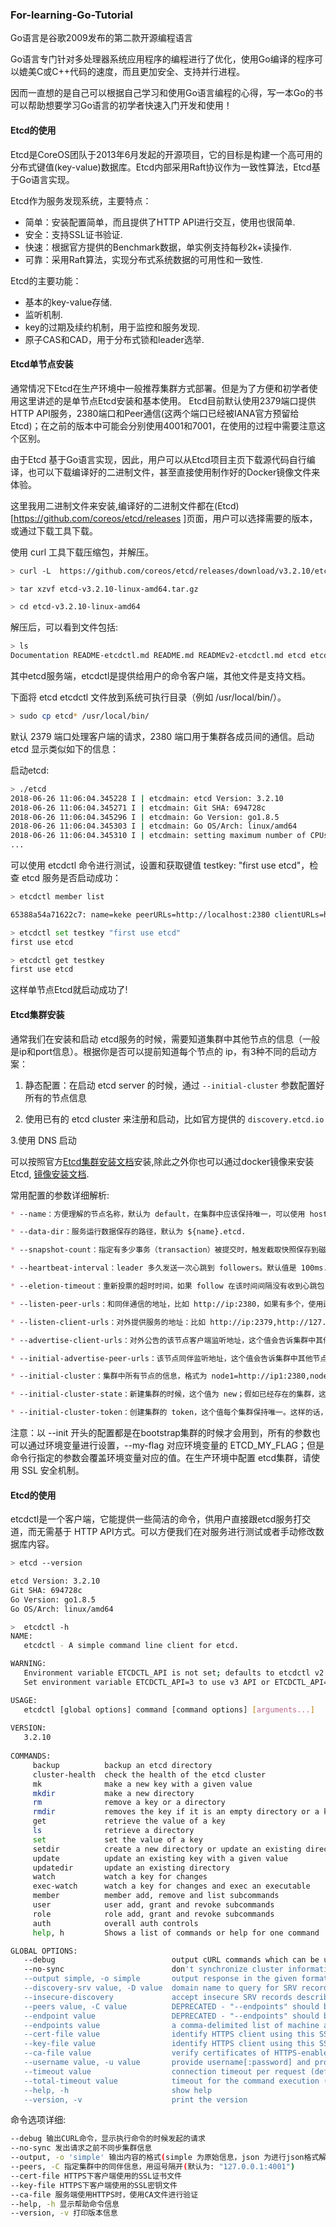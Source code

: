 ### For-learning-Go-Tutorial

Go语言是谷歌2009发布的第二款开源编程语言

Go语言专门针对多处理器系统应用程序的编程进行了优化，使用Go编译的程序可以媲美C或C++代码的速度，而且更加安全、支持并行进程。

因而一直想的是自己可以根据自己学习和使用Go语言编程的心得，写一本Go的书可以帮助想要学习Go语言的初学者快速入门开发和使用！


#### Etcd的使用

Etcd是CoreOS团队于2013年6月发起的开源项目，它的目标是构建一个高可用的分布式键值(key-value)数据库。Etcd内部采用Raft协议作为一致性算法，Etcd基于Go语言实现。

Etcd作为服务发现系统，主要特点：

* 简单：安装配置简单，而且提供了HTTP API进行交互，使用也很简单.
* 安全：支持SSL证书验证.
* 快速：根据官方提供的Benchmark数据，单实例支持每秒2k+读操作.
* 可靠：采用Raft算法，实现分布式系统数据的可用性和一致性.

Etcd的主要功能：
* 基本的key-value存储.
* 监听机制.
* key的过期及续约机制，用于监控和服务发现.
* 原子CAS和CAD，用于分布式锁和leader选举.

#### Etcd单节点安装

通常情况下Etcd在生产环境中一般推荐集群方式部署。但是为了方便和初学者使用这里讲述的是单节点Etcd安装和基本使用。
Etcd目前默认使用2379端口提供HTTP API服务，2380端口和Peer通信(这两个端口已经被IANA官方预留给Etcd)；在之前的版本中可能会分别使用4001和7001，在使用的过程中需要注意这个区别。

由于Etcd 基于Go语言实现，因此，用户可以从Etcd项目主页下载源代码自行编译，也可以下载编译好的二进制文件，甚至直接使用制作好的Docker镜像文件来体验。

这里我用二进制文件来安装,编译好的二进制文件都在(Etcd)[https://github.com/coreos/etcd/releases ]页面，用户可以选择需要的版本，或通过下载工具下载。

使用 curl 工具下载压缩包，并解压。
```bash
> curl -L  https://github.com/coreos/etcd/releases/download/v3.2.10/etcd-v3.2.10-linux-amd64.tar.gz -o etcd-v3.2.10-linux-amd64.tar.gz

> tar xzvf etcd-v3.2.10-linux-amd64.tar.gz

> cd etcd-v3.2.10-linux-amd64
```
解压后，可以看到文件包括:
```bash
> ls
Documentation README-etcdctl.md README.md READMEv2-etcdctl.md etcd etcdctl
```
其中etcd服务端，etcdctl是提供给用户的命令客户端，其他文件是支持文档。

下面将 etcd etcdctl 文件放到系统可执行目录（例如 /usr/local/bin/）。
```bash
> sudo cp etcd* /usr/local/bin/
```
默认 2379 端口处理客户端的请求，2380 端口用于集群各成员间的通信。启动 etcd 显示类似如下的信息：

启动etcd:
```bash
> ./etcd
2018-06-26 11:06:04.345228 I | etcdmain: etcd Version: 3.2.10
2018-06-26 11:06:04.345271 I | etcdmain: Git SHA: 694728c
2018-06-26 11:06:04.345296 I | etcdmain: Go Version: go1.8.5
2018-06-26 11:06:04.345303 I | etcdmain: Go OS/Arch: linux/amd64
2018-06-26 11:06:04.345310 I | etcdmain: setting maximum number of CPUs to 4, total number of available CPUs is 4
...

```
可以使用 etcdctl 命令进行测试，设置和获取键值 testkey: "first use etcd"，检查 etcd 服务是否启动成功：

```bash
> etcdctl member list

65388a54a71622c7: name=keke peerURLs=http://localhost:2380 clientURLs=http://localhost:2379 isLeader=true

> etcdctl set testkey "first use etcd"
first use etcd

> etcdctl get testkey
first use etcd
```
这样单节点Etcd就启动成功了!

#### Etcd集群安装

通常我们在安装和启动 etcd服务的时候，需要知道集群中其他节点的信息（一般是ip和port信息）。根据你是否可以提前知道每个节点的 ip，有3种不同的启动方案：
1. 静态配置：在启动 etcd server 的时候，通过 `--initial-cluster` 参数配置好所有的节点信息

2. 使用已有的 etcd cluster 来注册和启动，比如官方提供的 `discovery.etcd.io`

3.使用 DNS 启动

可以按照官方[Etcd集群安装文档](https://coreos.com/etcd/docs/latest/v2/clustering.html)安装,除此之外你也可以通过docker镜像来安装Etcd,
[镜像安装文档](https://coreos.com/etcd/docs/latest/v2/docker_guide.html).

常用配置的参数详细解析:
```markdown
* --name：方便理解的节点名称，默认为 default，在集群中应该保持唯一，可以使用 hostname.

* --data-dir：服务运行数据保存的路径，默认为 ${name}.etcd.

* --snapshot-count：指定有多少事务（transaction）被提交时，触发截取快照保存到磁盘.

* --heartbeat-interval：leader 多久发送一次心跳到 followers。默认值是 100ms.

* --eletion-timeout：重新投票的超时时间，如果 follow 在该时间间隔没有收到心跳包，会触发重新投票，默认为 1000 ms.

* --listen-peer-urls：和同伴通信的地址，比如 http://ip:2380，如果有多个，使用逗号分隔。需要所有节点都能够访问，所以不要使用 localhost！

* --listen-client-urls：对外提供服务的地址：比如 http://ip:2379,http://127.0.0.1:2379，客户端会连接到这里和 etcd 交互.

* --advertise-client-urls：对外公告的该节点客户端监听地址，这个值会告诉集群中其他节点.

* --initial-advertise-peer-urls：该节点同伴监听地址，这个值会告诉集群中其他节点.

* --initial-cluster：集群中所有节点的信息，格式为 node1=http://ip1:2380,node2=http://ip2:2380,…。注意：这里的 node1 是节点的 --name 指定的名字；后面的 ip1:2380 是 --initial-advertise-peer-urls 指定的值.

* --initial-cluster-state：新建集群的时候，这个值为 new；假如已经存在的集群，这个值为 existing.

* --initial-cluster-token：创建集群的 token，这个值每个集群保持唯一。这样的话，如果你要重新创建集群，即使配置和之前一样，也会再次生成新的集群和节点 uuid；否则会导致多个集群之间的冲突，造成未知的错误.
```
注意：以 --init 开头的配置都是在bootstrap集群的时候才会用到，所有的参数也可以通过环境变量进行设置，--my-flag 对应环境变量的 ETCD_MY_FLAG；但是命令行指定的参数会覆盖环境变量对应的值。在生产环境中配置 etcd集群，请使用 SSL 安全机制。



#### Etcd的使用
etcdctl是一个客户端，它能提供一些简洁的命令，供用户直接跟etcd服务打交道，而无需基于 HTTP API方式。可以方便我们在对服务进行测试或者手动修改数据库内容。

```bash
> etcd --version

etcd Version: 3.2.10
Git SHA: 694728c
Go Version: go1.8.5
Go OS/Arch: linux/amd64

>  etcdctl -h
NAME:
   etcdctl - A simple command line client for etcd.

WARNING:
   Environment variable ETCDCTL_API is not set; defaults to etcdctl v2.
   Set environment variable ETCDCTL_API=3 to use v3 API or ETCDCTL_API=2 to use v2 API.

USAGE:
   etcdctl [global options] command [command options] [arguments...]
   
VERSION:
   3.2.10
   
COMMANDS:
     backup          backup an etcd directory
     cluster-health  check the health of the etcd cluster
     mk              make a new key with a given value
     mkdir           make a new directory
     rm              remove a key or a directory
     rmdir           removes the key if it is an empty directory or a key-value pair
     get             retrieve the value of a key
     ls              retrieve a directory
     set             set the value of a key
     setdir          create a new directory or update an existing directory TTL
     update          update an existing key with a given value
     updatedir       update an existing directory
     watch           watch a key for changes
     exec-watch      watch a key for changes and exec an executable
     member          member add, remove and list subcommands
     user            user add, grant and revoke subcommands
     role            role add, grant and revoke subcommands
     auth            overall auth controls
     help, h         Shows a list of commands or help for one command

GLOBAL OPTIONS:
   --debug                          output cURL commands which can be used to reproduce the request
   --no-sync                        don't synchronize cluster information before sending request
   --output simple, -o simple       output response in the given format (simple, `extended` or `json`) (default: "simple")
   --discovery-srv value, -D value  domain name to query for SRV records describing cluster endpoints
   --insecure-discovery             accept insecure SRV records describing cluster endpoints
   --peers value, -C value          DEPRECATED - "--endpoints" should be used instead
   --endpoint value                 DEPRECATED - "--endpoints" should be used instead
   --endpoints value                a comma-delimited list of machine addresses in the cluster (default: "http://127.0.0.1:2379,http://127.0.0.1:4001")
   --cert-file value                identify HTTPS client using this SSL certificate file
   --key-file value                 identify HTTPS client using this SSL key file
   --ca-file value                  verify certificates of HTTPS-enabled servers using this CA bundle
   --username value, -u value       provide username[:password] and prompt if password is not supplied.
   --timeout value                  connection timeout per request (default: 2s)
   --total-timeout value            timeout for the command execution (except watch) (default: 5s)
   --help, -h                       show help
   --version, -v                    print the version

```
命令选项详细:
```bash
--debug 输出CURL命令，显示执行命令的时候发起的请求
--no-sync 发出请求之前不同步集群信息
--output, -o 'simple' 输出内容的格式(simple 为原始信息，json 为进行json格式解码，易读性好一些)
--peers, -C 指定集群中的同伴信息，用逗号隔开(默认为: "127.0.0.1:4001")
--cert-file HTTPS下客户端使用的SSL证书文件
--key-file HTTPS下客户端使用的SSL密钥文件
--ca-file 服务端使用HTTPS时，使用CA文件进行验证
--help, -h 显示帮助命令信息
--version, -v 打印版本信息
```


